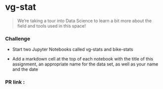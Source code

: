 # vg-stat

> We’re taking a tour into Data Science to learn a bit more about the field and tools used in this space!

### Challenge 

* Start two Jupyter Notebooks called vg-stats and bike-stats

* Add a markdown cell at the top of each notebook with the title of this assignment, an appropriate name for the data set, as well as your name and the date

### PR link :
